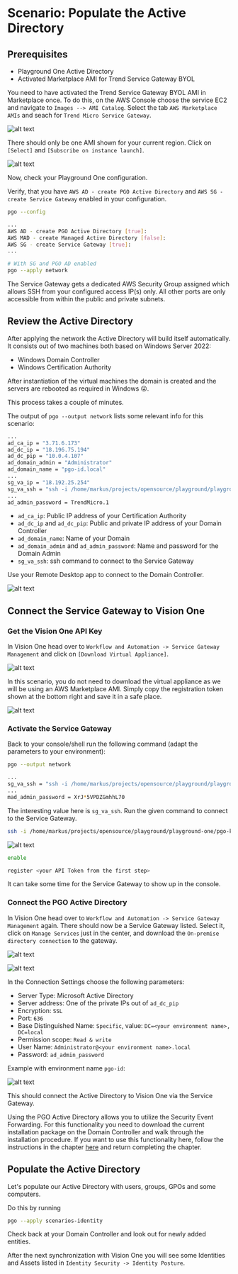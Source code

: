 # Scenario: Populate the Active Directory

## Prerequisites

- Playground One Active Directory
- Activated Marketplace AMI for Trend Service Gateway BYOL

You need to have activated the Trend Service Gateway BYOL AMI in Marketplace once. To do this, on the AWS Console choose the service EC2 and navigate to `Images --> AMI Catalog`. Select the tab `AWS Marketplace AMIs` and seach for `Trend Micro Service Gateway`.

![alt text](images/populate-ad-01.png "Vision One")

There should only be one AMI shown for your current region. Click on `[Select]` and `[Subscribe on instance launch]`. 

![alt text](images/populate-ad-02.png "Vision One")

Now, check your Playground One configuration.

Verify, that you have `AWS AD - create PGO Active Directory` and `AWS SG - create Service Gateway` enabled in your configuration.

```sh
pgo --config
```

```sh
...
AWS AD - create PGO Active Directory [true]: 
AWS MAD - create Managed Active Directory [false]:
AWS SG - create Service Gateway [true]:
...
```

```sh
# With SG and PGO AD enabled
pgo --apply network
```

The Service Gateway gets a dedicated AWS Security Group assigned which allows SSH from your configured access IP(s) only. All other ports are only accessible from within the public and private subnets.

## Review the Active Directory

After applying the network the Active Directory will build itself automatically. It consists out of two machines both based on Windows Server 2022:

- Windows Domain Controller 
- Windows Certification Authority

After instantiation of the virtual machines the domain is created and the servers are rebooted as required in Windows 😜.

This process takes a couple of minutes.

The output of `pgo --output network` lists some relevant info for this scenario:

```sh
...
ad_ca_ip = "3.71.6.173"
ad_dc_ip = "18.196.75.194"
ad_dc_pip = "10.0.4.107"
ad_domain_admin = "Administrator"
ad_domain_name = "pgo-id.local"
...
sg_va_ip = "18.192.25.254"
sg_va_ssh = "ssh -i /home/markus/projects/opensource/playground/playground-one/pgo-id-key-pair-sd1ly786.pem -o StrictHostKeyChecking=no admin@18.192.25.254"
...
ad_admin_password = TrendMicro.1
```

- `ad_ca_ip`: Public IP address of your Certification Authority
- `ad_dc_ip` and `ad_dc_pip`: Public and private IP address of your Domain Controller
- `ad_domain_name`: Name of your Domain
- `ad_domain_admin` and `ad_admin_password`: Name and password for the Domain Admin
- `sg_va_ssh`: ssh command to connect to the Service Gateway

Use your Remote Desktop app to connect to the Domain Controller.

![alt text](images/populate-ad-03.png "DC")

## Connect the Service Gateway to Vision One

### Get the Vision One API Key

In Vision One head over to `Workflow and Automation -> Service Gateway Management` and click on `[Download Virtual Appliance]`.

![alt text](images/v1-aws-sgm-01.png "Vision One")

In this scenario, you do not need to download the virtual appliance as we will be using an AWS Marketplace AMI. Simply copy the registration token shown at the bottom right and save it in a safe place.

![alt text](images/v1-aws-sgm-02.png "Vision One")

### Activate the Service Gateway

Back to your console/shell run the following command (adapt the parameters to your environment):

```sh
pgo --output network
```

```sh
...
sg_va_ssh = "ssh -i /home/markus/projects/opensource/playground/playground-one/pgo-key-pair-oaxuizlr.pem -o StrictHostKeyChecking=no admin@18.194.239.58"
...
mad_admin_password = XrJ*5VPDZGmhhL70
```

The interesting value here is `sg_va_ssh`. Run the given command to connect to the Service Gateway.

```sh
ssh -i /home/markus/projects/opensource/playground/playground-one/pgo-key-pair-oaxuizlr.pem -o StrictHostKeyChecking=no admin@18.194.239.58
```

![alt text](images/v1-aws-sgm-12.png "Vision One")

```sh
enable

register <your API Token from the first step>
```

It can take some time for the Service Gateway to show up in the console.

### Connect the PGO Active Directory

In Vision One head over to `Workflow and Automation -> Service Gateway Management` again. There should now be a Service Gateway listed. Select it, click on `Manage Services` just in the center, and download the `On-premise directory connection` to the gateway.

![alt text](images/v1-aws-sgm-13.png "Vision One")

![alt text](images/v1-aws-sgm-14.png "Vision One")

In the Connection Settings choose the following parameters:

- Server Type: Microsoft Active Directory
- Server address: One of the private IPs out of `ad_dc_pip`
- Encryption: `SSL`
- Port: `636`
- Base Distinguished Name: `Specific`, value: `DC=<your environment name>, DC=local`
- Permission scope: `Read & write`
- User Name: `Administrator@<your environment name>.local`
- Password: `ad_admin_password`

Example with environment name `pgo-id`:

![alt text](images/v1-aws-sgm-17.png "Vision One")

This should connect the Active Directory to Vision One via the Service Gateway.

Using the PGO Active Directory allows you to utilize the Security Event Forwarding. For this functionality you need to download the current installation package on the Domain Controller and walk through the installation procedure. If you want to use this functionality here, follow the instructions in the chapter [here](../../automation/service-gateway/v1-integrate-active-directory.md#install-security-event-forwarding) and return completing the chapter.

## Populate the Active Directory

Let's populate our Active Directory with users, groups, GPOs and some computers.

Do this by running

```sh
pgo --apply scenarios-identity
```

Check back at your Domain Controller and look out for newly added entities.

After the next synchronization with Vision One you will see some Identities and Assets listed in `Identity Security -> Identity Posture`.
